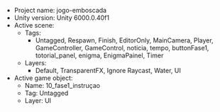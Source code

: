 <!-- UNITY CODE ASSIST INSTRUCTIONS START -->
- Project name: jogo-emboscada
- Unity version: Unity 6000.0.40f1
- Active scene:
  - Tags:
    - Untagged, Respawn, Finish, EditorOnly, MainCamera, Player, GameController, GameControl, noticia, tempo, buttonFase1, totorial_panel, enigma, EnigmaPainel, Timer
  - Layers:
    - Default, TransparentFX, Ignore Raycast, Water, UI
- Active game object:
  - Name: 10_fase1_instruçao
  - Tag: Untagged
  - Layer: UI
<!-- UNITY CODE ASSIST INSTRUCTIONS END -->